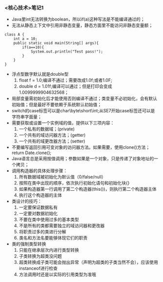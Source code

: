 ### <核心技术>笔记1
+ Java里int无法转换为boolean，所以if(a)这种写法是不能编译通过的；
+ 无法从静态上下文中引用非静态变量，静态方面里不能访问非静态变量额；
```
class A {
	int a = 10;
	public static void main(String[] args){
		if(a==10){
			System.out.println("Test pass!");
		}
	}
}
```
+ 浮点型数字默认就是double型
   1. float f = 1.0;编译不通过；需要改成1.0f;或者1.0F;
   2. double d = 1.01f;编译可以通过；但是打印会变成1.0099999904632568； 
+ 局部变量需初始化后才能使用否则编译不通过；类变量不必初始化，会有默认初始值；但是最好不要依赖于系统默认初始值；
+ switch的case标签可以是char\byte\short\int;从SE7开始case标签还可以是字符串字面量；
+ 需要获取或设置一个实例域的值，提供以下三项内容：
   1. 一个私有的数据域；(private)
   2. 一个共有的域访问器方法；(getter)
   3. 一个共有的域更改器方法；(setter)
+ 不要编写返回引用可变对象的访问器方法。如果需要，使用clone()方法；return Date.clone();
+ Java语言总是采用按值调用；参数如果是一个对象，只是传递了对象地址的一个拷贝；
+ 调用构造器的具体处理步骤：
   1. 所有数据域被初始化为默认值（0/false/null）
   2. 按照在类中出现的顺序，依次执行初始化语句和初始化块{}
   3. 如果构造器第一行调用了第二个构造器(this())，则执行第二个构造器主体
   4. 执行这个构造器的主体
+ 类设计的技巧：
   1. 一定要保证数据私有
   2. 一定要对数据初始化
   3. 不要在类中使用过多的基本类型
   4. 不是所有的类都需要独立的域访问器和更改器
   5. 将职责过多的类进行分解
   6. 类名和方法名要能够体现它们的职责
+ 类的强制类型转换
   1. 只能在继承层次内进行类型转换
   2. 子类转换为超类没问题
   3. 超类转换成子类可能会抛出异常（声明为超类的子类当然不会），应该使用instanceof进行检查
   4. 方法调用时还是以实际的引用类型为准哦
   

